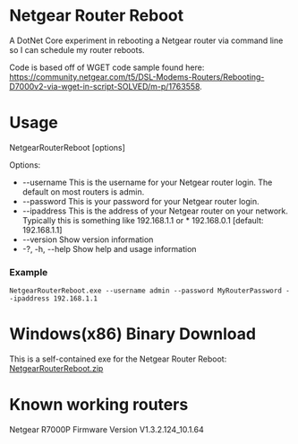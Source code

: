 ﻿# Netgear Router Reboot
A DotNet Core experiment in rebooting a Netgear router via command line so I can schedule my router reboots. 

Code is based off of WGET code sample found here: https://community.netgear.com/t5/DSL-Modems-Routers/Rebooting-D7000v2-via-wget-in-script-SOLVED/m-p/1763558.

# Usage
  NetgearRouterReboot [options]

Options:
  * --username <username>      This is the username for your Netgear router login. The default on most routers is admin.
  * --password <password>      This is your password for your Netgear router login.
  * --ipaddress <ipaddress>    This is the address of your Netgear router on your network. Typically this is something like 192.168.1.1 or * 192.168.0.1 [default: 192.168.1.1]
  * --version                  Show version information
  * -?, -h, --help             Show help and usage information
  
  ### Example
  `NetgearRouterReboot.exe --username admin --password MyRouterPassword --ipaddress 192.168.1.1`
  
  # Windows(x86) Binary Download
  This is a self-contained exe for the Netgear Router Reboot: [NetgearRouterReboot.zip](https://drive.google.com/file/d/1EDlEAjJKgskf1HnSpSdaUKcDNHSzUlKc/view?usp=sharing)
  
  # Known working routers
  Netgear R7000P Firmware Version V1.3.2.124_10.1.64
  
